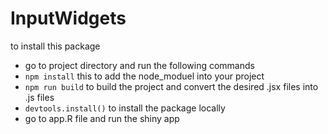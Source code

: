 # InputWidgets

to install this package 
-  go to project directory and run the following commands 
 - `npm install`  this to add the node_moduel into your project
 - `npm run build` to build the project and convert the desired .jsx files into .js files
 - `devtools.install()` to install the package locally
 - go to app.R file and run the shiny app
